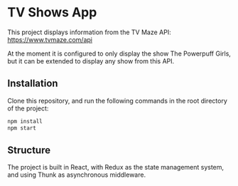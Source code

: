 # TV Shows App

This project displays information from the TV Maze API: https://www.tvmaze.com/api

At the moment it is configured to only display the show The Powerpuff Girls, but it can be extended to display any show from this API. 

## Installation

Clone this repository, and run the following commands in the root directory of the project:

```bash
npm install
npm start
```

## Structure

The project is built in React, with Redux as the state management system, and using Thunk as asynchronous middleware. 
